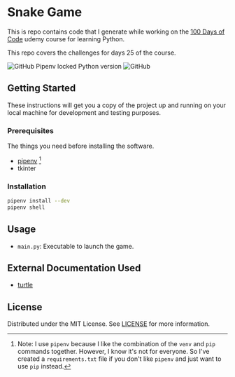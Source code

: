# Snake Game

This is repo contains code that I generate while working on the [100 Days of Code](https://www.udemy.com/course/100-days-of-code/) udemy course for learning Python.

This repo covers the challenges for days 25 of the course.

![GitHub Pipenv locked Python version](https://img.shields.io/github/pipenv/locked/python-version/darkstar-holdings-edu/python_100_days_25)
![GitHub](https://img.shields.io/github/license/darkstar-holdings-edu/python_100_days_25)

## Getting Started

These instructions will get you a copy of the project up and running on your local machine for development and testing purposes.

### Prerequisites

The things you need before installing the software.

- [pipenv](https://pipenv.pypa.io/en/latest/index.html) [^1]
- tkinter

[^1]: Note: I use `pipenv` because I like the combination of the `venv` and `pip` commands together. However, I know it's not for everyone. So I've created a `requirements.txt` file if you don't like `pipenv` and just want to use `pip` instead.

### Installation

```sh
pipenv install --dev
pipenv shell
```

## Usage

- `main.py`: Executable to launch the game.

## External Documentation Used

- [turtle](https://docs.python.org/3/library/turtle.html)

## License

Distributed under the MIT License. See [LICENSE](https://github.com/darkstar-holdings-edu/python_100_days_25/blob/master/LICENSE) for more information.
